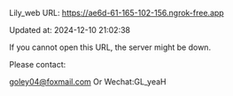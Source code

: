 Lily_web URL: https://ae6d-61-165-102-156.ngrok-free.app

Updated at: 2024-12-10 21:02:38

If you cannot open this URL, the server might be down.

Please contact: 

goley04@foxmail.com Or Wechat:GL_yeaH